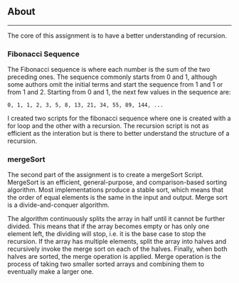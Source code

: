 ## About

<hr>
The core of this assignment is to have a better understanding of recursion.

### Fibonacci Sequence

The Fibonacci sequence is where each number is the sum of the two preceding ones. The sequence commonly starts from 0 and 1, although some authors omit the initial terms and start the sequence from 1 and 1 or from 1 and 2. Starting from 0 and 1, the next few values in the sequence are:

    0, 1, 1, 2, 3, 5, 8, 13, 21, 34, 55, 89, 144, ...

I created two scripts for the fibonacci sequence where one is created with a for loop and the other with a recursion. The recursion script is not as efficient as the interation but is there to better understand the structure of a recursion.

### mergeSort

The second part of the assignment is to create a mergeSort Script. MergeSort is an efficient, general-purpose, and comparison-based sorting algorithm. Most implementations produce a stable sort, which means that the order of equal elements is the same in the input and output. Merge sort is a divide-and-conquer algorithm.

The algorithm continuously splits the array in half until it cannot be further divided. This means that if the array becomes empty or has only one element left, the dividing will stop, i.e. it is the base case to stop the recursion. If the array has multiple elements, split the array into halves and recursively invoke the merge sort on each of the halves. Finally, when both halves are sorted, the merge operation is applied. Merge operation is the process of taking two smaller sorted arrays and combining them to eventually make a larger one.
